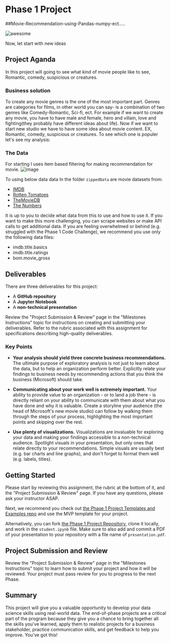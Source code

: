 # Phase 1 Project

##Movie-Recommendation-using-Pandas-numpy-ect.....

![awesome](https://www.bing.com/images/search?view=detailV2&ccid=fAuJ14Fn&id=C14F43162CDB621A4090F5B7C300A20ACCA20376&thid=OIP.fAuJ14FnObXnFs_WFpPINgHaEK&mediaurl=https%3a%2f%2fth.bing.com%2fth%2fid%2fR.7c0b89d7816739b5e716cfd61693c836%3frik%3ddgOizAqiAMO39Q%26riu%3dhttp%253a%252f%252fgetwallpapers.com%252fwallpaper%252ffull%252f9%252f7%252fb%252f374690.jpg%26ehk%3dS6TxiDGmi5SP9JHPNKKXtH6Cg0TZg9v39%252b8EM4O7y60%253d%26risl%3d%26pid%3dImgRaw%26r%3d0&exph=1080&expw=1920&q=movie+theatre+images&simid=608011698406898674&FORM=IRPRST&ck=B476D1CE305CE587F36A636DFEA9F75E&selectedIndex=18)

Now, let start with new ideas

## Project Aganda

In this project will going to see what kind of movie people like to see, Romantic, comedy, suspicious or creatures.
### Business solution 

To create any movie genres is the one of the most important part. Genres are categories for films, in other world you can say- is a combination of two genres like Comedy-Romantic, Sci-fi, ect. For example if we want to create any movie, you have to have male and female, hero and villain, love and fighting(they probably have different ideas about life). Now if we want to start new studio we have to have some idea about movie content. EX, Romantic, comedy, suspicious or creatures. To see which one is populer let's see my analysis:

### The Data
For starting I uses item based filtering for making recommendation for movie.
![image](https://user-images.githubusercontent.com/119024066/208228283-50860228-2fe8-4e34-95ab-92b5cf26dee3.png)


To using below data  data In the folder `zippedData` are movie datasets from:

* [IMDB](https://www.imdb.com/)
* [Rotten Tomatoes](https://www.rottentomatoes.com/)
* [TheMovieDB](https://www.themoviedb.org/)
* [The Numbers](https://www.the-numbers.com/)

It is up to you to decide what data from this to use and how to use it. If you want to make this more challenging, you can scrape websites or make API calls to get additional data. If you are feeling overwhelmed or behind (e.g. struggled with the Phase 1 Code Challenge), we recommend you use only the following data files:

* imdb.title.basics
* imdb.title.ratings
* bom.movie_gross

## Deliverables

There are three deliverables for this project:

* A **GitHub repository**
* A **Jupyter Notebook**
* A **non-technical presentation**

Review the "Project Submission & Review" page in the "Milestones Instructions" topic for instructions on creating and submitting your deliverables. Refer to the rubric associated with this assignment for specifications describing high-quality deliverables.

### Key Points

* **Your analysis should yield three concrete business recommendations.** The ultimate purpose of exploratory analysis is not just to learn about the data, but to help an organization perform better. Explicitly relate your findings to business needs by recommending actions that you think the business (Microsoft) should take.

* **Communicating about your work well is extremely important.** Your ability to provide value to an organization - or to land a job there - is directly reliant on your ability to communicate with them about what you have done and why it is valuable. Create a storyline your audience (the head of Microsoft's new movie studio) can follow by walking them through the steps of your process, highlighting the most important points and skipping over the rest.

* **Use plenty of visualizations.** Visualizations are invaluable for exploring your data and making your findings accessible to a non-technical audience. Spotlight visuals in your presentation, but only ones that relate directly to your recommendations. Simple visuals are usually best (e.g. bar charts and line graphs), and don't forget to format them well (e.g. labels, titles).

## Getting Started

Please start by reviewing this assignment, the rubric at the bottom of it, and the "Project Submission & Review" page. If you have any questions, please ask your instructor ASAP.

Next, we recommend you check out [the Phase 1 Project Templates and Examples repo](https://github.com/learn-co-curriculum/dsc-project-template) and use the MVP template for your project.

Alternatively, you can fork [the Phase 1 Project Repository](https://github.com/learn-co-curriculum/dsc-phase-1-project), clone it locally, and work in the `student.ipynb` file. Make sure to also add and commit a PDF of your presentation to your repository with a file name of `presentation.pdf`.

## Project Submission and Review

Review the "Project Submission & Review" page in the "Milestones Instructions" topic to learn how to submit your project and how it will be reviewed. Your project must pass review for you to progress to the next Phase.

## Summary

This project will give you a valuable opportunity to develop your data science skills using real-world data. The end-of-phase projects are a critical part of the program because they give you a chance to bring together all the skills you've learned, apply them to realistic projects for a business stakeholder, practice communication skills, and get feedback to help you improve. You've got this!
